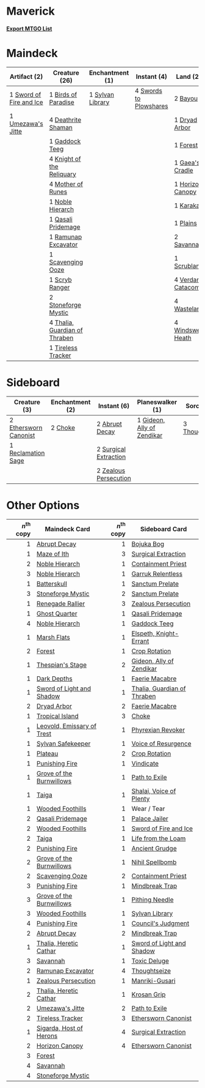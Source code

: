 # Maverick

#### [Export MTGO List](../collection/Maverick/Maverick.txt)
# Maindeck

|                                           Artifact (2)                                           |                                             Creature (26)                                              |                                      Enchantment (1)                                      |                                           Instant (4)                                           |                                          Land (23)                                           |                                          Sorcery (4)                                          |
|--------------------------------------------------------------------------------------------------|--------------------------------------------------------------------------------------------------------|-------------------------------------------------------------------------------------------|-------------------------------------------------------------------------------------------------|----------------------------------------------------------------------------------------------|-----------------------------------------------------------------------------------------------|
|1 [Sword of Fire and Ice](http://gatherer.wizards.com/Pages/Card/Details.aspx?multiverseid=370471)|1 [Birds of Paradise](http://gatherer.wizards.com/Pages/Card/Details.aspx?multiverseid=416933)          |1 [Sylvan Library](http://gatherer.wizards.com/Pages/Card/Details.aspx?multiverseid=383120)|4 [Swords to Plowshares](http://gatherer.wizards.com/Pages/Card/Details.aspx?multiverseid=383119)|2 [Bayou](http://gatherer.wizards.com/Pages/Card/Details.aspx?multiverseid=382860)            |4 [Green Sun's Zenith](http://gatherer.wizards.com/Pages/Card/Details.aspx?multiverseid=413711)|
|1 [Umezawa's Jitte](http://gatherer.wizards.com/Pages/Card/Details.aspx?multiverseid=416756)      |4 [Deathrite Shaman](http://gatherer.wizards.com/Pages/Card/Details.aspx?multiverseid=413757)           |                                                                                           |                                                                                                 |1 [Dryad Arbor](http://gatherer.wizards.com/Pages/Card/Details.aspx?multiverseid=282542)      |                                                                                               |
|                                                                                                  |1 [Gaddock Teeg](http://gatherer.wizards.com/Pages/Card/Details.aspx?multiverseid=140188)               |                                                                                           |                                                                                                 |1 [Forest](http://gatherer.wizards.com/Pages/Card/Details.aspx?multiverseid=439605)           |                                                                                               |
|                                                                                                  |4 [Knight of the Reliquary](http://gatherer.wizards.com/Pages/Card/Details.aspx?multiverseid=370379)    |                                                                                           |                                                                                                 |1 [Gaea's Cradle](http://gatherer.wizards.com/Pages/Card/Details.aspx?multiverseid=10422)     |                                                                                               |
|                                                                                                  |4 [Mother of Runes](http://gatherer.wizards.com/Pages/Card/Details.aspx?multiverseid=413564)            |                                                                                           |                                                                                                 |1 [Horizon Canopy](http://gatherer.wizards.com/Pages/Card/Details.aspx?multiverseid=438806)   |                                                                                               |
|                                                                                                  |1 [Noble Hierarch](http://gatherer.wizards.com/Pages/Card/Details.aspx?multiverseid=397709)             |                                                                                           |                                                                                                 |1 [Karakas](http://gatherer.wizards.com/Pages/Card/Details.aspx?multiverseid=201198)          |                                                                                               |
|                                                                                                  |1 [Qasali Pridemage](http://gatherer.wizards.com/Pages/Card/Details.aspx?multiverseid=249405)           |                                                                                           |                                                                                                 |1 [Plains](http://gatherer.wizards.com/Pages/Card/Details.aspx?multiverseid=439601)           |                                                                                               |
|                                                                                                  |1 [Ramunap Excavator](http://gatherer.wizards.com/Pages/Card/Details.aspx?multiverseid=430818)          |                                                                                           |                                                                                                 |2 [Savannah](http://gatherer.wizards.com/Pages/Card/Details.aspx?multiverseid=383079)         |                                                                                               |
|                                                                                                  |1 [Scavenging Ooze](http://gatherer.wizards.com/Pages/Card/Details.aspx?multiverseid=425959)            |                                                                                           |                                                                                                 |1 [Scrubland](http://gatherer.wizards.com/Pages/Card/Details.aspx?multiverseid=383083)        |                                                                                               |
|                                                                                                  |1 [Scryb Ranger](http://gatherer.wizards.com/Pages/Card/Details.aspx?multiverseid=118924)               |                                                                                           |                                                                                                 |4 [Verdant Catacombs](http://gatherer.wizards.com/Pages/Card/Details.aspx?multiverseid=426074)|                                                                                               |
|                                                                                                  |2 [Stoneforge Mystic](http://gatherer.wizards.com/Pages/Card/Details.aspx?multiverseid=198383)          |                                                                                           |                                                                                                 |4 [Wasteland](http://gatherer.wizards.com/Pages/Card/Details.aspx?multiverseid=413790)        |                                                                                               |
|                                                                                                  |4 [Thalia, Guardian of Thraben](http://gatherer.wizards.com/Pages/Card/Details.aspx?multiverseid=442025)|                                                                                           |                                                                                                 |4 [Windswept Heath](http://gatherer.wizards.com/Pages/Card/Details.aspx?multiverseid=405115)  |                                                                                               |
|                                                                                                  |1 [Tireless Tracker](http://gatherer.wizards.com/Pages/Card/Details.aspx?multiverseid=409997)           |                                                                                           |                                                                                                 |                                                                                              |                                                                                               |


# Sideboard

|                                          Creature (3)                                          |                                 Enchantment (2)                                  |                                          Instant (6)                                           |                                          Planeswalker (1)                                           |                                       Sorcery (3)                                       |
|------------------------------------------------------------------------------------------------|----------------------------------------------------------------------------------|------------------------------------------------------------------------------------------------|-----------------------------------------------------------------------------------------------------|-----------------------------------------------------------------------------------------|
|2 [Ethersworn Canonist](http://gatherer.wizards.com/Pages/Card/Details.aspx?multiverseid=370504)|2 [Choke](http://gatherer.wizards.com/Pages/Card/Details.aspx?multiverseid=430685)|2 [Abrupt Decay](http://gatherer.wizards.com/Pages/Card/Details.aspx?multiverseid=425971)       |1 [Gideon, Ally of Zendikar](http://gatherer.wizards.com/Pages/Card/Details.aspx?multiverseid=401897)|3 [Thoughtseize](http://gatherer.wizards.com/Pages/Card/Details.aspx?multiverseid=438676)|
|1 [Reclamation Sage](http://gatherer.wizards.com/Pages/Card/Details.aspx?multiverseid=430359)   |                                                                                  |2 [Surgical Extraction](http://gatherer.wizards.com/Pages/Card/Details.aspx?multiverseid=397706)|                                                                                                     |                                                                                         |
|                                                                                                |                                                                                  |2 [Zealous Persecution](http://gatherer.wizards.com/Pages/Card/Details.aspx?multiverseid=413755)|                                                                                                     |                                                                                         |


# Other Options

|*n*<sup>th</sup> copy|                                            Maindeck Card                                            |*n*<sup>th</sup> copy|                                            Sideboard Card                                            |
|--------------------:|-----------------------------------------------------------------------------------------------------|--------------------:|------------------------------------------------------------------------------------------------------|
|                    1|[Abrupt Decay](http://gatherer.wizards.com/Pages/Card/Details.aspx?multiverseid=425971)              |                    1|[Bojuka Bog](http://gatherer.wizards.com/Pages/Card/Details.aspx?multiverseid=247536)                 |
|                    1|[Maze of Ith](http://gatherer.wizards.com/Pages/Card/Details.aspx?multiverseid=201263)               |                    3|[Surgical Extraction](http://gatherer.wizards.com/Pages/Card/Details.aspx?multiverseid=397706)        |
|                    2|[Noble Hierarch](http://gatherer.wizards.com/Pages/Card/Details.aspx?multiverseid=397709)            |                    1|[Containment Priest](http://gatherer.wizards.com/Pages/Card/Details.aspx?multiverseid=429862)         |
|                    3|[Noble Hierarch](http://gatherer.wizards.com/Pages/Card/Details.aspx?multiverseid=397709)            |                    1|[Garruk Relentless](http://gatherer.wizards.com/Pages/Card/Details.aspx?multiverseid=439330)          |
|                    1|[Batterskull](http://gatherer.wizards.com/Pages/Card/Details.aspx?multiverseid=233055)               |                    1|[Sanctum Prelate](http://gatherer.wizards.com/Pages/Card/Details.aspx?multiverseid=416780)            |
|                    3|[Stoneforge Mystic](http://gatherer.wizards.com/Pages/Card/Details.aspx?multiverseid=198383)         |                    2|[Sanctum Prelate](http://gatherer.wizards.com/Pages/Card/Details.aspx?multiverseid=416780)            |
|                    1|[Renegade Rallier](http://gatherer.wizards.com/Pages/Card/Details.aspx?multiverseid=423800)          |                    3|[Zealous Persecution](http://gatherer.wizards.com/Pages/Card/Details.aspx?multiverseid=413755)        |
|                    1|[Ghost Quarter](http://gatherer.wizards.com/Pages/Card/Details.aspx?multiverseid=430470)             |                    1|[Qasali Pridemage](http://gatherer.wizards.com/Pages/Card/Details.aspx?multiverseid=249405)           |
|                    4|[Noble Hierarch](http://gatherer.wizards.com/Pages/Card/Details.aspx?multiverseid=397709)            |                    1|[Gaddock Teeg](http://gatherer.wizards.com/Pages/Card/Details.aspx?multiverseid=140188)               |
|                    1|[Marsh Flats](http://gatherer.wizards.com/Pages/Card/Details.aspx?multiverseid=426064)               |                    1|[Elspeth, Knight-Errant](http://gatherer.wizards.com/Pages/Card/Details.aspx?multiverseid=370551)     |
|                    2|[Forest](http://gatherer.wizards.com/Pages/Card/Details.aspx?multiverseid=439605)                    |                    1|[Crop Rotation](http://gatherer.wizards.com/Pages/Card/Details.aspx?multiverseid=417430)              |
|                    1|[Thespian's Stage](http://gatherer.wizards.com/Pages/Card/Details.aspx?multiverseid=366353)          |                    2|[Gideon, Ally of Zendikar](http://gatherer.wizards.com/Pages/Card/Details.aspx?multiverseid=401897)   |
|                    1|[Dark Depths](http://gatherer.wizards.com/Pages/Card/Details.aspx?multiverseid=416746)               |                    1|[Faerie Macabre](http://gatherer.wizards.com/Pages/Card/Details.aspx?multiverseid=370410)             |
|                    1|[Sword of Light and Shadow](http://gatherer.wizards.com/Pages/Card/Details.aspx?multiverseid=370455) |                    1|[Thalia, Guardian of Thraben](http://gatherer.wizards.com/Pages/Card/Details.aspx?multiverseid=442025)|
|                    2|[Dryad Arbor](http://gatherer.wizards.com/Pages/Card/Details.aspx?multiverseid=282542)               |                    2|[Faerie Macabre](http://gatherer.wizards.com/Pages/Card/Details.aspx?multiverseid=370410)             |
|                    1|[Tropical Island](http://gatherer.wizards.com/Pages/Card/Details.aspx?multiverseid=383138)           |                    3|[Choke](http://gatherer.wizards.com/Pages/Card/Details.aspx?multiverseid=430685)                      |
|                    1|[Leovold, Emissary of Trest](http://gatherer.wizards.com/Pages/Card/Details.aspx?multiverseid=416834)|                    1|[Phyrexian Revoker](http://gatherer.wizards.com/Pages/Card/Details.aspx?multiverseid=220589)          |
|                    1|[Sylvan Safekeeper](http://gatherer.wizards.com/Pages/Card/Details.aspx?multiverseid=430371)         |                    1|[Voice of Resurgence](http://gatherer.wizards.com/Pages/Card/Details.aspx?multiverseid=426025)        |
|                    1|[Plateau](http://gatherer.wizards.com/Pages/Card/Details.aspx?multiverseid=383049)                   |                    2|[Crop Rotation](http://gatherer.wizards.com/Pages/Card/Details.aspx?multiverseid=417430)              |
|                    1|[Punishing Fire](http://gatherer.wizards.com/Pages/Card/Details.aspx?multiverseid=243483)            |                    1|[Vindicate](http://gatherer.wizards.com/Pages/Card/Details.aspx?multiverseid=413752)                  |
|                    1|[Grove of the Burnwillows](http://gatherer.wizards.com/Pages/Card/Details.aspx?multiverseid=438804)  |                    1|[Path to Exile](http://gatherer.wizards.com/Pages/Card/Details.aspx?multiverseid=370408)              |
|                    1|[Taiga](http://gatherer.wizards.com/Pages/Card/Details.aspx?multiverseid=383122)                     |                    1|[Shalai, Voice of Plenty](http://gatherer.wizards.com/Pages/Card/Details.aspx?multiverseid=442923)    |
|                    1|[Wooded Foothills](http://gatherer.wizards.com/Pages/Card/Details.aspx?multiverseid=405116)          |                    1|Wear / Tear                                                                                           |
|                    2|[Qasali Pridemage](http://gatherer.wizards.com/Pages/Card/Details.aspx?multiverseid=249405)          |                    1|[Palace Jailer](http://gatherer.wizards.com/Pages/Card/Details.aspx?multiverseid=416775)              |
|                    2|[Wooded Foothills](http://gatherer.wizards.com/Pages/Card/Details.aspx?multiverseid=405116)          |                    1|[Sword of Fire and Ice](http://gatherer.wizards.com/Pages/Card/Details.aspx?multiverseid=370471)      |
|                    2|[Taiga](http://gatherer.wizards.com/Pages/Card/Details.aspx?multiverseid=383122)                     |                    1|[Life from the Loam](http://gatherer.wizards.com/Pages/Card/Details.aspx?multiverseid=370398)         |
|                    2|[Punishing Fire](http://gatherer.wizards.com/Pages/Card/Details.aspx?multiverseid=243483)            |                    1|[Ancient Grudge](http://gatherer.wizards.com/Pages/Card/Details.aspx?multiverseid=425913)             |
|                    2|[Grove of the Burnwillows](http://gatherer.wizards.com/Pages/Card/Details.aspx?multiverseid=438804)  |                    1|[Nihil Spellbomb](http://gatherer.wizards.com/Pages/Card/Details.aspx?multiverseid=442215)            |
|                    2|[Scavenging Ooze](http://gatherer.wizards.com/Pages/Card/Details.aspx?multiverseid=425959)           |                    2|[Containment Priest](http://gatherer.wizards.com/Pages/Card/Details.aspx?multiverseid=429862)         |
|                    3|[Punishing Fire](http://gatherer.wizards.com/Pages/Card/Details.aspx?multiverseid=243483)            |                    1|[Mindbreak Trap](http://gatherer.wizards.com/Pages/Card/Details.aspx?multiverseid=197532)             |
|                    3|[Grove of the Burnwillows](http://gatherer.wizards.com/Pages/Card/Details.aspx?multiverseid=438804)  |                    1|[Pithing Needle](http://gatherer.wizards.com/Pages/Card/Details.aspx?multiverseid=425815)             |
|                    3|[Wooded Foothills](http://gatherer.wizards.com/Pages/Card/Details.aspx?multiverseid=405116)          |                    1|[Sylvan Library](http://gatherer.wizards.com/Pages/Card/Details.aspx?multiverseid=383120)             |
|                    4|[Punishing Fire](http://gatherer.wizards.com/Pages/Card/Details.aspx?multiverseid=243483)            |                    1|[Council's Judgment](http://gatherer.wizards.com/Pages/Card/Details.aspx?multiverseid=382896)         |
|                    2|[Abrupt Decay](http://gatherer.wizards.com/Pages/Card/Details.aspx?multiverseid=425971)              |                    2|[Mindbreak Trap](http://gatherer.wizards.com/Pages/Card/Details.aspx?multiverseid=197532)             |
|                    1|[Thalia, Heretic Cathar](http://gatherer.wizards.com/Pages/Card/Details.aspx?multiverseid=414338)    |                    1|[Sword of Light and Shadow](http://gatherer.wizards.com/Pages/Card/Details.aspx?multiverseid=370455)  |
|                    3|[Savannah](http://gatherer.wizards.com/Pages/Card/Details.aspx?multiverseid=383079)                  |                    1|[Toxic Deluge](http://gatherer.wizards.com/Pages/Card/Details.aspx?multiverseid=413650)               |
|                    2|[Ramunap Excavator](http://gatherer.wizards.com/Pages/Card/Details.aspx?multiverseid=430818)         |                    4|[Thoughtseize](http://gatherer.wizards.com/Pages/Card/Details.aspx?multiverseid=438676)               |
|                    1|[Zealous Persecution](http://gatherer.wizards.com/Pages/Card/Details.aspx?multiverseid=413755)       |                    1|[Manriki-Gusari](http://gatherer.wizards.com/Pages/Card/Details.aspx?multiverseid=74158)              |
|                    2|[Thalia, Heretic Cathar](http://gatherer.wizards.com/Pages/Card/Details.aspx?multiverseid=414338)    |                    1|[Krosan Grip](http://gatherer.wizards.com/Pages/Card/Details.aspx?multiverseid=370557)                |
|                    2|[Umezawa's Jitte](http://gatherer.wizards.com/Pages/Card/Details.aspx?multiverseid=416756)           |                    2|[Path to Exile](http://gatherer.wizards.com/Pages/Card/Details.aspx?multiverseid=370408)              |
|                    2|[Tireless Tracker](http://gatherer.wizards.com/Pages/Card/Details.aspx?multiverseid=409997)          |                    3|[Ethersworn Canonist](http://gatherer.wizards.com/Pages/Card/Details.aspx?multiverseid=370504)        |
|                    1|[Sigarda, Host of Herons](http://gatherer.wizards.com/Pages/Card/Details.aspx?multiverseid=240033)   |                    4|[Surgical Extraction](http://gatherer.wizards.com/Pages/Card/Details.aspx?multiverseid=397706)        |
|                    2|[Horizon Canopy](http://gatherer.wizards.com/Pages/Card/Details.aspx?multiverseid=438806)            |                    4|[Ethersworn Canonist](http://gatherer.wizards.com/Pages/Card/Details.aspx?multiverseid=370504)        |
|                    3|[Forest](http://gatherer.wizards.com/Pages/Card/Details.aspx?multiverseid=439605)                    |                     |                                                                                                      |
|                    4|[Savannah](http://gatherer.wizards.com/Pages/Card/Details.aspx?multiverseid=383079)                  |                     |                                                                                                      |
|                    4|[Stoneforge Mystic](http://gatherer.wizards.com/Pages/Card/Details.aspx?multiverseid=198383)         |                     |                                                                                                      |

